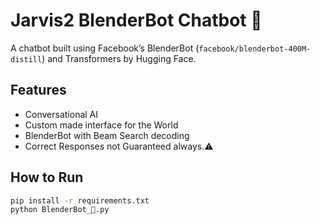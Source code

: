 # Jarvis2 BlenderBot Chatbot 🤖

A chatbot built using Facebook’s BlenderBot (`facebook/blenderbot-400M-distill`) and Transformers by Hugging Face.

## Features
- Conversational AI
- Custom made interface for the World
- BlenderBot with Beam Search decoding
- Correct Responses not Guaranteed always.⚠️

## How to Run
```bash
pip install -r requirements.txt
python BlenderBot_🤖.py

